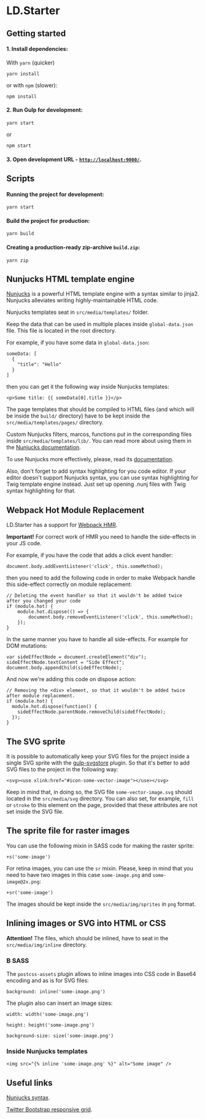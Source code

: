 # LD.Starter

## Getting started

#### 1. Install dependencies:

With `yarn` (quicker)

```
yarn install
```

or with `npm` (slower):

```
npm install
```

#### 2. Run Gulp for development:

```
yarn start
```

or

```
npm start
```

#### 3. Open development URL - [`http://localhost:9000/`](http://localhost:9000/).

## Scripts

#### Running the project for development:

```
yarn start
```

#### Build the project for production:

```
yarn build
```

#### Creating a production-ready zip-archive `build.zip`:

```
yarn zip
```

## Nunjucks HTML template engine

[Nunjucks](https://mozilla.github.io/nunjucks/) is a powerful HTML template engine with a syntax similar to jinja2. Nunjucks alleviates writing highly-maintainable HTML code.

Nunjucks templates seat in `src/media/templates/` folder.

Keep the data that can be used in multiple places inside `global-data.json` file. This file is located in the root directory.

For example, if you have some data in `global-data.json`:

```
someData: [
  {
    "title": "Hello"
  }
]
```

then you can get it the following way inside Nunjucks templates:

```
<p>Some title: {{ someData[0].title }}</p>
```

The page templates that should be compiled to HTML files (and which will be inside the `build/` directory) have to be kept inside the `src/media/templates/pages/` directory.

Custom Nunjucks filters, marcos, functions put in the corresponding files inside `src/media/templates/lib/`. You can read more about using them in the [Nunjucks documentation](https://mozilla.github.io/nunjucks/getting-started.html).

To use Nunjucks more effectively, please, read its [documentation](https://mozilla.github.io/nunjucks/templating.html).

Also, don't forget to add syntax highlighting for you code editor. If your editor doesn't support Nunjucks syntax, you can use syntax highlighting for Twig template engine instead. Just set up opening .nunj files with Twig syntax highlighting for that.

## Webpack Hot Module Replacement

LD.Starter has a support for [Webpack HMR](https://webpack.js.org/concepts/hot-module-replacement/).

<b>Important!</b> For correct work of HMR you need to handle the side-effects in your JS code.

For example, if you have the code that adds a click event handler:

`document.body.addEventListener('click', this.someMethod);`

then you need to add the following code in order to make Webpack handle this side-effect correctly on module replacement:

```
// Deleting the event handler so that it wouldn't be added twice  after you changed your code
if (module.hot) {
	module.hot.dispose(() => {
		document.body.removeEventListener('click', this.someMethod);
	});
}
```

In the same manner you have to handle all side-effects. For example for DOM mutations:

```
var sideEffectNode = document.createElement("div");
sideEffectNode.textContent = "Side Effect";
document.body.appendChild(sideEffectNode);
```

And now we're adding this code on dispose action:

```
// Removing the <div> element, so that it wouldn't be added twice after module replacement.
if (module.hot) {
  module.hot.dispose(function() {
    sideEffectNode.parentNode.removeChild(sideEffectNode);
  });
}
```

## The SVG sprite

It is possible to automatically keep your SVG files for the project inside a single SVG sprite with the [gulp-svgstore](https://github.com/w0rm/gulp-svgstore) plugin. So that it's better to add SVG files to the project in the following way:

```
<svg><use xlink:href="#icon-some-vector-image"></use></svg>
```

Keep in mind that, in doing so, the SVG file `some-vector-image.svg` should located in the `src/media/svg` directory. You can also set, for example, `fill` or `stroke` to this element on the page, provided that these attributes are not set inside the SVG file.

## The sprite file for raster images

You can use the following mixin in SASS code for making the raster sprite:

```
+s('some-image')
```

For retina images, you can use the `sr` mixin. Please, keep in mind that you need to have two images in this case `some-image.png` and `some-image@2x.png`:

```
+sr('some-image')
```

The images should be kept inside the `src/media/img/sprites` in `png` format.

## Inlining images or SVG into HTML or CSS

<b>Attention!</b> The files, which should be inlined, have to seat in the `src/media/img/inline` directory.

### В SASS

The `postcss-assets` plugin allows to inline images into CSS code in Base64 encoding and as is for SVG files:

```
background: inline('some-image.png')
```

The plugin also can insert an image sizes:

```
width: width('some-image.png')
```

```
height: height('some-image.png')
```

```
background-size: size('some-image.png')
```

### Inside Nunjucks templates

```
<img src="{% inline 'some-image.png' %}" alt="Some image" />
```

## Useful links

[Nunjucks syntax](https://mozilla.github.io/nunjucks/templating.html).

[Twitter Bootstrap responsive grid](http://getbootstrap.com/css/#grid).
